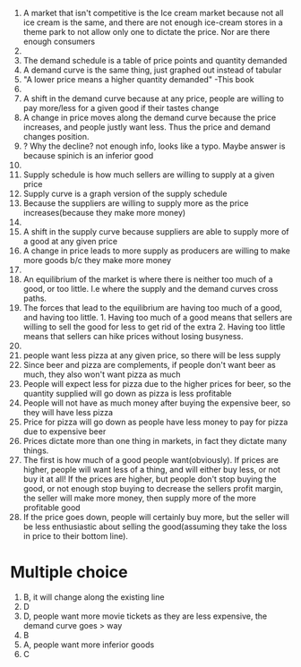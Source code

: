 1. A market that isn't competitive is the Ice cream market because not all ice cream is the same, and there are not enough ice-cream stores in a theme park to not allow only one to dictate the price. Nor are there enough consumers
2. 
  1. The demand schedule is a table of price points and quantity demanded
  2. A demand curve is the same thing, just graphed out instead of tabular
  1. "A lower price means a higher quantity demanded" -This book
3.
  1. A shift in the demand curve because at any price, people are willing to pay more/less for a given good if their tastes change
  2. A change in price moves along the demand curve because the price increases, and people justly want less. Thus the price and demand changes position.
4. ? Why the decline? not enough info, looks like a typo. Maybe answer is because spinich is an inferior good
5. 
  1. Supply schedule is how much sellers are willing to supply at a given price
  2. Supply curve is a graph version of the supply schedule
  3. Because the suppliers are willing to supply more as the price increases(because they make more money)
6. 
  1. A shift in the supply curve because suppliers are able to supply more of a good at any given price
  2. A change in price leads to more supply as producers are willing to make more goods b/c they make more money
7.
  1. An equilibrium of the market is where there is neither too much of a good, or too little. I.e where the supply and the demand curves cross paths.
  2. The forces that lead to the equilibrium are having too much of a good, and having too little.
    1. Having too much of a good means that sellers are willing to sell the good for less to get rid of the extra
    2. Having too little means that sellers can hike prices without losing busyness.
8. 
  1. people want less pizza at any given price, so there will be less supply
  2. Since beer and pizza are complements, if people don't want beer as much, they also won't want pizza as much
  3. People will expect less for pizza due to the higher prices for beer, so the quantity supplied will go down as pizza is less profitable
  4. People will not have as much money after buying the expensive beer, so they will have less pizza
  5. Price for pizza will go down as people have less money to pay for pizza due to expensive beer
9. Prices dictate more than one thing in markets, in fact they dictate many things. 
  1. The first is how much of a good people want(obviously). If prices are higher, people will want less of a thing, and will either buy less, or not buy it at all! If the prices are higher, but people don't stop buying the good, or not enough stop buying to decrease the sellers profit margin, the seller will make more money, then supply more of the more profitable good
  2. If the price goes down, people will certainly buy more, but the seller will be less enthusiastic about selling the good(assuming they take the loss in price to their bottom line). 

# Multiple choice

1. B, it will change along the existing line
2. D
3. D, people want more movie tickets as they are less expensive, the demand curve goes > way
4. B
5. A, people want more inferior goods
6. C

  
